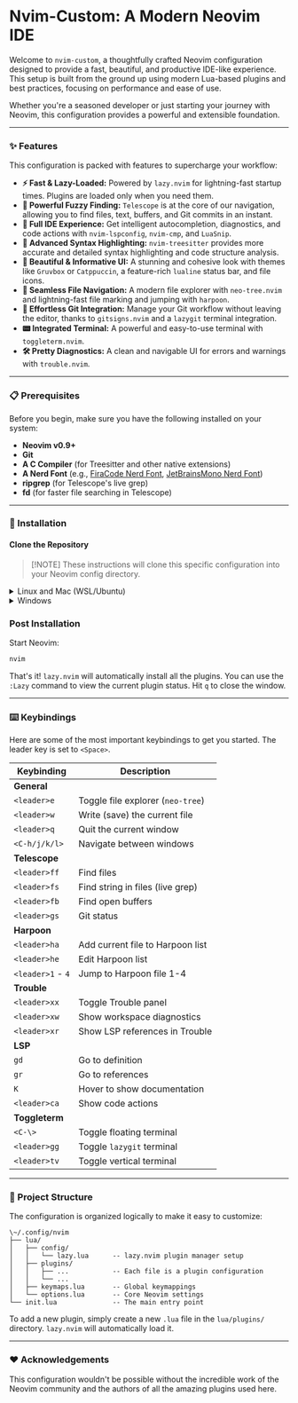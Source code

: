 # Nvim-Custom: A Modern Neovim IDE

Welcome to `nvim-custom`, a thoughtfully crafted Neovim configuration designed to provide a fast, beautiful, and productive IDE-like experience. This setup is built from the ground up using modern Lua-based plugins and best practices, focusing on performance and ease of use.

Whether you're a seasoned developer or just starting your journey with Neovim, this configuration provides a powerful and extensible foundation.

-----

### ✨ Features

This configuration is packed with features to supercharge your workflow:

  - **⚡ Fast & Lazy-Loaded:** Powered by `lazy.nvim` for lightning-fast startup times. Plugins are loaded only when you need them.
  - **🔭 Powerful Fuzzy Finding:** `Telescope` is at the core of our navigation, allowing you to find files, text, buffers, and Git commits in an instant.
  - **🧠 Full IDE Experience:** Get intelligent autocompletion, diagnostics, and code actions with `nvim-lspconfig`, `nvim-cmp`, and `LuaSnip`.
  - **🌳 Advanced Syntax Highlighting:** `nvim-treesitter` provides more accurate and detailed syntax highlighting and code structure analysis.
  - **🎨 Beautiful & Informative UI:** A stunning and cohesive look with themes like `Gruvbox` or `Catppuccin`, a feature-rich `lualine` status bar, and file icons.
  - **📁 Seamless File Navigation:** A modern file explorer with `neo-tree.nvim` and lightning-fast file marking and jumping with `harpoon`.
  - **🔧 Effortless Git Integration:** Manage your Git workflow without leaving the editor, thanks to `gitsigns.nvim` and a `lazygit` terminal integration.
  - **📟 Integrated Terminal:** A powerful and easy-to-use terminal with `toggleterm.nvim`.
  - **🛠️ Pretty Diagnostics:** A clean and navigable UI for errors and warnings with `trouble.nvim`.

-----

### 📋 Prerequisites

Before you begin, make sure you have the following installed on your system:

  - **Neovim v0.9+**
  - **Git**
  - **A C Compiler** (for Treesitter and other native extensions)
  - **A Nerd Font** (e.g., [FiraCode Nerd Font](https://www.nerdfonts.com/font-downloads), [JetBrainsMono Nerd Font](https://www.nerdfonts.com/font-downloads))
  - **ripgrep** (for Telescope's live grep)
  - **fd** (for faster file searching in Telescope)

-----

### 🚀 Installation

#### Clone the Repository

> [\!NOTE]
> These instructions will clone this specific configuration into your Neovim config directory.

<details><summary> Linux and Mac (WSL/Ubuntu) </summary>

```sh
git clone git@github.com:henriquerafael/nvim-custom.git "${XDG\_CONFIG\_HOME:-$HOME/.config}"/nvim
```

</details>

<details><summary> Windows </summary>

If you're using `cmd.exe`:

```sh
git clone git@github.com:henriquerafael/nvim-custom.git "%localappdata%\\nvim"
```

If you're using `powershell.exe`:

```sh
git clone git@github.com:henriquerafael/nvim-custom.git "${env:LOCALAPPDATA}\\nvim"
```

</details>

### Post Installation

Start Neovim:

```sh
nvim
```

That's it\! `lazy.nvim` will automatically install all the plugins. You can use the `:Lazy` command to view the current plugin status. Hit `q` to close the window.

-----

### ⌨️ Keybindings

Here are some of the most important keybindings to get you started. The leader key is set to `<Space>`.

| Keybinding          | Description                               |
| ------------------- | ----------------------------------------- |
| **General** |                                           |
| `<leader>e`         | Toggle file explorer (`neo-tree`)         |
| `<leader>w`         | Write (save) the current file             |
| `<leader>q`         | Quit the current window                   |
| `<C-h/j/k/l>`       | Navigate between windows                  |
| **Telescope** |                                           |
| `<leader>ff`        | Find files                                |
| `<leader>fs`        | Find string in files (live grep)          |
| `<leader>fb`        | Find open buffers                         |
| `<leader>gs`        | Git status                                |
| **Harpoon** |                                           |
| `<leader>ha`        | Add current file to Harpoon list          |
| `<leader>he`        | Edit Harpoon list                         |
| `<leader>1` - `4`   | Jump to Harpoon file 1-4                  |
| **Trouble** |                                           |
| `<leader>xx`        | Toggle Trouble panel                      |
| `<leader>xw`        | Show workspace diagnostics                |
| `<leader>xr`        | Show LSP references in Trouble            |
| **LSP** |                                           |
| `gd`                | Go to definition                          |
| `gr`                | Go to references                          |
| `K`                 | Hover to show documentation               |
| `<leader>ca`        | Show code actions                         |
| **Toggleterm** |                                           |
| `<C-\>`             | Toggle floating terminal                  |
| `<leader>gg`        | Toggle `lazygit` terminal                 |
| `<leader>tv`        | Toggle vertical terminal                  |

-----

### 📁 Project Structure

The configuration is organized logically to make it easy to customize:

```
\~/.config/nvim
├── lua/
│   ├── config/
│   │   └── lazy.lua      -- lazy.nvim plugin manager setup
│   ├── plugins/
│   │   ├── ...           -- Each file is a plugin configuration
│   │   └── ...
│   ├── keymaps.lua       -- Global keymappings
│   └── options.lua       -- Core Neovim settings
└── init.lua              -- The main entry point
```

To add a new plugin, simply create a new `.lua` file in the `lua/plugins/` directory. `lazy.nvim` will automatically load it.

-----

### ❤️ Acknowledgements

This configuration wouldn't be possible without the incredible work of the Neovim community and the authors of all the amazing plugins used here.
